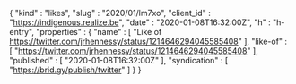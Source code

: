 {
  "kind" : "likes",
  "slug" : "2020/01/lm7xo",
  "client_id" : "https://indigenous.realize.be",
  "date" : "2020-01-08T16:32:00Z",
  "h" : "h-entry",
  "properties" : {
    "name" : [ "Like of https://twitter.com/jrhennessy/status/1214646294045585408" ],
    "like-of" : [ "https://twitter.com/jrhennessy/status/1214646294045585408" ],
    "published" : [ "2020-01-08T16:32:00Z" ],
    "syndication" : [ "https://brid.gy/publish/twitter" ]
  }
}
